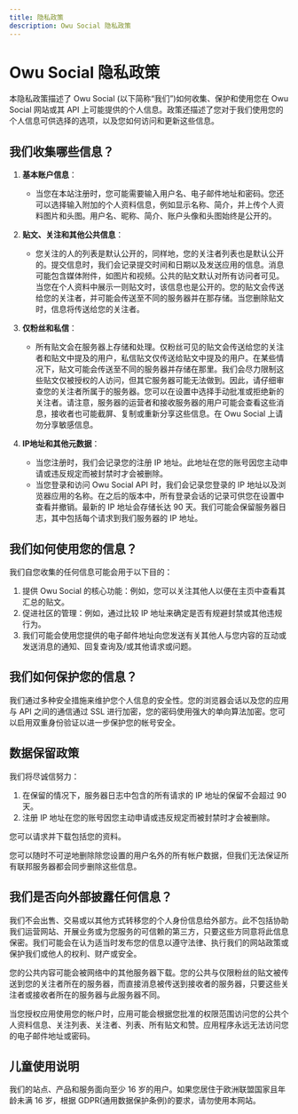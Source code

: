 ```yaml
---
title: 隐私政策
description: Owu Social 隐私政策
---
```


# Owu Social 隐私政策

本隐私政策描述了 Owu Social (以下简称“我们”)如何收集、保护和使用您在 Owu Social 网站或其 API 上可能提供的个人信息。政策还描述了您对于我们使用您的个人信息可供选择的选项，以及您如何访问和更新这些信息。

## 我们收集哪些信息？

1. **基本账户信息**：
   - 当您在本站注册时，您可能需要输入用户名、电子邮件地址和密码。您还可以选择输入附加的个人资料信息，例如显示名称、简介，并上传个人资料图片和头图。用户名、昵称、简介、账户头像和头图始终是公开的。

2. **贴文、关注和其他公共信息**：
   - 您关注的人的列表是默认公开的，同样地，您的关注者列表也是默认公开的。提交信息时，我们会记录提交时间和日期以及发送应用的信息。消息可能包含媒体附件，如图片和视频。公共的贴文默认对所有访问者可见。当您在个人资料中展示一则贴文时，该信息也是公开的。您的贴文会传送给您的关注者，并可能会传送至不同的服务器并在那存储。当您删除贴文时，信息将传送给您的关注者。

3. **仅粉丝和私信**：
   - 所有贴文会在服务器上存储和处理。仅粉丝可见的贴文会传送给您的关注者和贴文中提及的用户，私信贴文仅传送给贴文中提及的用户。在某些情况下，贴文可能会传送至不同的服务器并存储在那里。我们会尽力限制这些贴文仅被授权的人访问，但其它服务器可能无法做到。因此，请仔细审查您的关注者所属于的服务器。您可以在设置中选择手动批准或拒绝新的关注者。请注意，服务器的运营者和接收服务器的用户可能会查看这些消息，接收者也可能截屏、复制或重新分享这些信息。在 Owu Social 上请勿分享敏感信息。

4. **IP地址和其他元数据**：
   - 当您注册时，我们会记录您的注册 IP 地址。此地址在您的账号因您主动申请或违反规定而被封禁时才会被删除。
   - 当您登录和访问 Owu Social API 时，我们会记录您登录的 IP 地址以及浏览器应用的名称。在之后的版本中，所有登录会话的记录可供您在设置中查看并撤销。最新的 IP 地址会存储长达 90 天。我们可能会保留服务器日志，其中包括每个请求到我们服务器的 IP 地址。

## 我们如何使用您的信息？

我们自您收集的任何信息可能会用于以下目的：

1. 提供 Owu Social 的核心功能：例如，您可以关注其他人以便在主页中查看其汇总的贴文。
2. 促进社区的管理：例如，通过比较 IP 地址来确定是否有规避封禁或其他违规行为。
3. 我们可能会使用您提供的电子邮件地址向您发送有关其他人与您内容的互动或发送消息的通知、回复查询及/或其他请求或问题。

## 我们如何保护您的信息？

我们通过多种安全措施来维护您个人信息的安全性。您的浏览器会话以及您的应用与 API 之间的通信通过 SSL 进行加密，您的密码使用强大的单向算法加密。您可以启用双重身份验证以进一步保护您的帐号安全。

## 数据保留政策

我们将尽诚信努力：

1. 在保留的情况下，服务器日志中包含的所有请求的 IP 地址的保留不会超过 90 天。
2. 注册 IP 地址在您的账号因您主动申请或违反规定而被封禁时才会被删除。

您可以请求并下载包括您的资料。

您可以随时不可逆地删除除您设置的用户名外的所有帐户数据，但我们无法保证所有联邦服务器都会同步删除这些信息。

## 我们是否向外部披露任何信息？

我们不会出售、交易或以其他方式转移您的个人身份信息给外部方。此不包括协助我们运营网站、开展业务或为您服务的可信赖的第三方，只要这些方同意将此信息保密。我们可能会在认为适当时发布您的信息以遵守法律、执行我们的网站政策或保护我们或他人的权利、财产或安全。

您的公共内容可能会被网络中的其他服务器下载。您的公共与仅限粉丝的贴文被传送到您的关注者所在的服务器，而直接消息被传送到接收者的服务器，只要这些关注者或接收者所在的服务器与此服务器不同。

当您授权应用使用您的帐户时，应用可能会根据您批准的权限范围访问您的公共个人资料信息、关注列表、关注者、列表、所有贴文和赞。应用程序永远无法访问您的电子邮件地址或密码。

## 儿童使用说明

我们的站点、产品和服务面向至少 16 岁的用户。如果您居住于欧洲联盟国家且年龄未满 16 岁，根据 GDPR(通用数据保护条例)的要求，请勿使用本网站。
